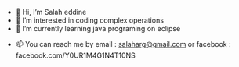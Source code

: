 - 👋 Hi, I’m Salah eddine
- 👀 I’m interested in coding complex operations
- 🌱 I’m currently learning java programing on eclipse
<!--- 
- 💞️ I’m looking to collaborate on ... 
--->
- 📫 You can reach me by email : salaharg@gmail.com or facebook : facebook.com/Y0UR1M4G1N4T10NS
<!---
blackpearlsea/blackpearlsea is a ✨ special ✨ repository because its `README.md` (this file) appears on your GitHub profile.
You can click the Preview link to take a look at your changes.
--->
